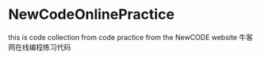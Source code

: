 # NewCodeOnlinePractice
this is code collection from code practice from the NewCODE website
牛客网在线编程练习代码
